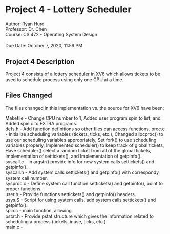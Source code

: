 # Project 4 - Lottery Scheduler   
Author: Ryan Hurd<br/>
Professor: Dr. Chen<br/>
Course: CS 472 - Operating System Design<br/>  
Due Date: October 7, 2020, 11:59 PM<br/> 


## Project 4 Description
Project 4 consists of a lottery scheduler in XV6  which allows tickets to be used to schedule process using only one CPU at a time.

## Files Changed
The files changed in this implementation vs. the source for XV6 have been:

Makefile - Change CPU number to 1, 
	Added user program spin to list, and
	Added spin.c to EXTRA programs.  
defs.h - Add function definitions so other files can access functions.
proc.c - Initialize scheduling variables (tickets, ticks, etc.),
	Changed allocproc() to use our scheduling variables appropriately,
	Set fork() to use scheduling variables properly,
	Implemented scheduler() to keep track of global tickets,
	Have scheduler() select a random ticket from all of the global tickets,
	Implementation of settickets(), and 
	Implementation of getpinfo().  
syscall.c - In argstr() provide info for new system calls settickets() and getpinfo().  
syscall.h - Add system calls settickets() and getpinfo() with correspondy system call number.  
sysproc.c - Define system call function settickets() and getpinfo(), point to proper functions.  
user.h - Provide functions settickets() and getpinfo() headers.  
usys.S - Script for using system calls, add system calls settickets() and getpinfo().  
spin.c - main function, allowing  
pstat.h - Provide pstat structure which gives the information related to scheduling a process 
	(tickets, inuse, ticks, etc.)  
main.c -   
